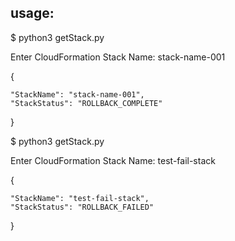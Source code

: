 ## usage:

$ python3 getStack.py

Enter CloudFormation Stack Name: stack-name-001

{

    "StackName": "stack-name-001",
    "StackStatus": "ROLLBACK_COMPLETE"
    
}


$ python3 getStack.py

Enter CloudFormation Stack Name: test-fail-stack

{

    "StackName": "test-fail-stack",
    "StackStatus": "ROLLBACK_FAILED"
    
}



